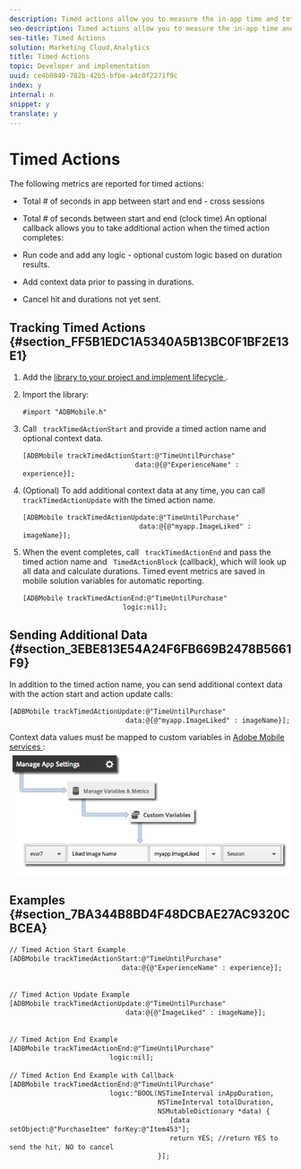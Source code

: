 ```yaml
---
description: Timed actions allow you to measure the in-app time and total time between the start and the end of an action. The SDK calculates the amount of time in each session and the total time across-sessions that it will take for the action to be completed. You can use timed actions to define segments and compare time to purchase, pass level, checkout flow, and so on.
seo-description: Timed actions allow you to measure the in-app time and total time between the start and the end of an action. The SDK calculates the amount of time in each session and the total time across-sessions that it will take for the action to be completed. You can use timed actions to define segments and compare time to purchase, pass level, checkout flow, and so on.
seo-title: Timed Actions
solution: Marketing Cloud,Analytics
title: Timed Actions
topic: Developer and implementation
uuid: ce4b0849-782b-42b5-bfbe-a4c0f2271f9c
index: y
internal: n
snippet: y
translate: y
---
```


# Timed Actions

The following metrics are reported for timed actions: 

* Total # of seconds in app between start and end - cross sessions
* Total # of seconds between start and end (clock time)
An optional callback allows you to take additional action when the timed action completes: 

* Run code and add any logic - optional custom logic based on duration results.
* Add context data prior to passing in durations.
* Cancel hit and durations not yet sent.

## Tracking Timed Actions {#section_FF5B1EDC1A5340A5B13BC0F1BF2E13E1}


1. Add the [ library to your project and implement lifecycle ](../getting_started/dev_qs.md#concept_13176B6E37F547D6935E37125F457972).
1. Import the library: 
   ```
   #import "ADBMobile.h"
   ```


1. Call ` trackTimedActionStart` and provide a timed action name and optional context data. 
   ```
   [ADBMobile trackTimedActionStart:@"TimeUntilPurchase"  
                               data:@{@"ExperienceName" : experience}];
   ```


1. (Optional) To add additional context data at any time, you can call ` trackTimed​ActionUpdate` with the timed action name. 
   ```
   [ADBMobile trackTimedActionUpdate:@"TimeUntilPurchase"  
                                data:@{@"myapp.ImageLiked" : imageName}];
   ```


1. When the event completes, call ` trackTimedActionEnd` and pass the timed action name and ` TimedActionBlock` (callback), which will look up all data and calculate durations. Timed event metrics are saved in mobile solution variables for automatic reporting. 
   ```
   [ADBMobile trackTimedActionEnd:@"TimeUntilPurchase"  
                            logic:nil];
   ```




## Sending Additional Data {#section_3EBE813E54A24F6FB669B2478B5661F9}

In addition to the timed action name, you can send additional context data with the action start and action update calls: 
```
[ADBMobile trackTimedActionUpdate:@"TimeUntilPurchase"  
                             data:@{@"myapp.ImageLiked" : imageName}];
```


Context data values must be mapped to custom variables in [ Adobe Mobile services ](https://mobilemarketing.adobe.com): 
![](assets/map-variable-context-ltv.png) 
## Examples {#section_7BA344B8BD4F48DCBAE27AC9320CBCEA}


```
// Timed Action Start Example 
[ADBMobile trackTimedActionStart:@"TimeUntilPurchase"  
                            data:@{@"ExperienceName" : experience}]; 
 
 
// Timed Action Update Example 
[ADBMobile trackTimedActionUpdate:@"TimeUntilPurchase"  
                             data:@{@"ImageLiked" : imageName}]; 
 
 
// Timed Action End Example 
[ADBMobile trackTimedActionEnd:@"TimeUntilPurchase"  
                         logic:nil]; 
 
// Timed Action End Example with Callback 
[ADBMobile trackTimedActionEnd:@"TimeUntilPurchase"  
                         logic:^BOOL(NSTimeInterval inAppDuration,  
                                     NSTimeInterval totalDuration,  
                                     NSMutableDictionary *data) { 
                                        [data setObject:@"PurchaseItem" forKey:@"Item453"]; 
                                        return YES; //return YES to send the hit, NO to cancel 
                                     }];
```
